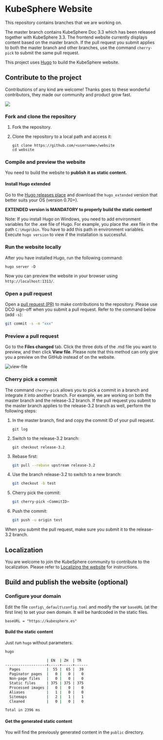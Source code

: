 # KubeSphere Website

This repository contains branches that we are working on.

The master branch contains KubeSphere Doc 3.3 which has been released together with KubeSphere 3.3. The frontend website currently displays content based on the master branch. If the pull request you submit applies to both the master branch and other branches, use the command `cherry-pick` to submit the same pull request.

This project uses [Hugo](https://gohugo.io/) to build the KubeSphere website.

## Contribute to the project

Contributions of any kind are welcome! Thanks goes to these wonderful contributors, they made our community and product grow fast.

<a href="https://github.com/whenegghitsrock/website-carryon/graphs/contributors">
  <img src="https://contributors-img.web.app/image?repo=kubesphere/website" />
</a>

### Fork and clone the repository

1. Fork the repository.

2. Clone the repository to a local path and access it:

   ```
   git clone https://github.com/<username>/website
   cd website
   ```

### Compile and preview the website

You need to build the website to **publish it as static content.**

#### Install Hugo extended

Go to the [Hugo releases place](https://github.com/gohugoio/hugo/releases) and download the `hugo_extended` version that better suits your OS (version 0.70+).

**EXTENDED version is MANDATORY to properly build the static content!**

Note: If you install Hugo on Windows, you need to add environment variables for the .exe file of Hugo. For example, you place the .exe file in the path `C:\Hugo\bin`. You have to add this path in environment variables. Execute `hugo version` to view if the installation is successful.

### Run the website locally

After you have installed Hugo, run the following command:

```
hugo server -D
```

Now you can preview the website in your browser using `http://localhost:1313/`.

### Open a pull request

Open a [pull request (PR)](https://help.github.com/en/desktop/contributing-to-projects/creating-an-issue-or-pull-request#creating-a-new-pull-request) to make contributions to the repository. Please use DCO sign-off when you submit a pull request. Refer to the command below (add `-s`):

```bash
git commit -s -m "xxx"
```

### Preview a pull request

Go to the **Files changed** tab. Click the three dots of the .md file you want to preview, and then click **View file**. Please note that this method can only give you a preview on the GitHub instead of on the website.

![view-file](static/images/common/view-file.png)

### Cherry pick a commit

The command `cherry-pick` allows you to pick a commit in a branch and integrate it into another branch. For example, we are working on both the master branch and the release-3.2 branch. If the pull request you submit to the master branch applies to the release-3.2 branch as well, perform the following steps:

1. In the master branch, find and copy the commit ID of your pull request.

   ```
   git log
   ```

2. Switch to the release-3.2 branch:

   ```
   git checkout release-3.2
   ```

3. Rebase first:

   ```bash
   git pull --rebase upstream release-3.2
   ```

4. Use the branch release-3.2 to switch to a new branch:

   ```bash
   git checkout -b test
   ```

5. Cherry pick the commit:

   ```bash
   git cherry-pick <CommitID>
   ```

5. Push the commit:

   ```bash
   git push -u origin test
   ```

When you submit the pull request, make sure you submit it to the release-3.2 branch.

## Localization

You are welcome to join the KubeSphere community to contribute to the localization. Please refer to [Localizing the website](localize-website.md) for instructions.

## Build and publish the website (optional)

### Configure your domain

Edit the file `config\_default\config.toml` and modify the var `baseURL` (at the
first line) to set your own domain. It will be hardcoded in the static
files.

```
baseURL = "https://kubesphere.es"
```

#### Build the static content

Just run `hugo` without parameters.

```bash
hugo

                   | EN  | ZH  | TR
-------------------+-----+-----+------
  Pages            |  55 |  65 |  39
  Paginator pages  |   0 |   0 |   0
  Non-page files   |   0 |   0 |   0
  Static files     | 375 | 375 | 375
  Processed images |   0 |   0 |   0
  Aliases          |   1 |   0 |   0
  Sitemaps         |   2 |   1 |   1
  Cleaned          |   0 |   0 |   0

Total in 2396 ms
```

#### Get the generated static content

You will find the previously generated content in the `public` directory.
